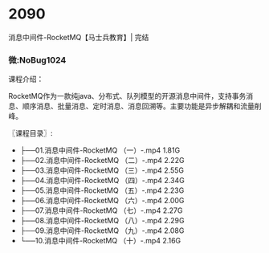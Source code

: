 # 2090
消息中间件-RocketMQ【马士兵教育】| 完结
### 微:NoBug1024 


课程介绍：

RocketMQ作为一款纯java、分布式、队列模型的开源消息中间件，支持事务消息、顺序消息、批量消息、定时消息、消息回溯等。主要功能是异步解耦和流量削峰。


〖课程目录〗:

- ├──01.消息中间件-RocketMQ （一）-.mp4  1.81G
- ├──02.消息中间件-RocketMQ （二）-.mp4  2.22G
- ├──03.消息中间件-RocketMQ （三）-.mp4  2.55G
- ├──04.消息中间件-RocketMQ （四）-.mp4  2.34G
- ├──05.消息中间件-RocketMQ （五）-.mp4  2.23G
- ├──06.消息中间件-RocketMQ （六）-.mp4  2.00G
- ├──07.消息中间件-RocketMQ （七）-.mp4  2.27G
- ├──08.消息中间件-RocketMQ （八）-.mp4  2.29G
- ├──09.消息中间件-RocketMQ （九）-.mp4  2.08G
- └──10.消息中间件-RocketMQ （十）-.mp4  2.16G
